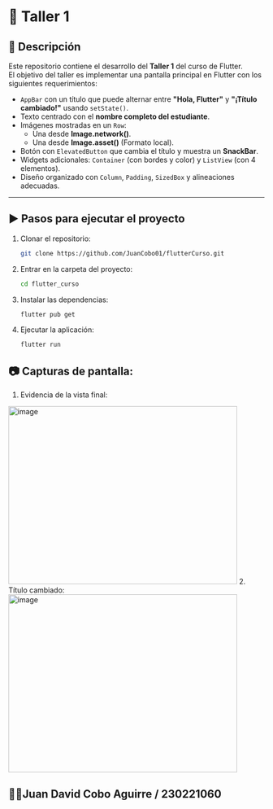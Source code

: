 # 📱 Taller 1

## 📌 Descripción
Este repositorio contiene el desarrollo del **Taller 1** del curso de Flutter.  
El objetivo del taller es implementar una pantalla principal en Flutter con los siguientes requerimientos:

- `AppBar` con un título que puede alternar entre **"Hola, Flutter"** y **"¡Título cambiado!"** usando `setState()`.
- Texto centrado con el **nombre completo del estudiante**.
- Imágenes mostradas en un `Row`:  
  - Una desde **Image.network()**.  
  - Una desde **Image.asset()** (Formato local).
- Botón con `ElevatedButton` que cambia el título y muestra un **SnackBar**.
- Widgets adicionales: `Container` (con bordes y color) y `ListView` (con 4 elementos).
- Diseño organizado con `Column`, `Padding`, `SizedBox` y alineaciones adecuadas.

---

## ▶️ Pasos para ejecutar el proyecto

1. Clonar el repositorio:
   ```bash
   git clone https://github.com/JuanCobo01/flutterCurso.git
2. Entrar en la carpeta del proyecto:
   ```bash
   cd flutter_curso
3. Instalar las dependencias:
   ```bash
   flutter pub get
4. Ejecutar la aplicación:
   ```bash
   flutter run

## 📷 Capturas de pantalla:
1. Evidencia de la vista final:
<img width="450" height="350" alt="image" src="https://github.com/user-attachments/assets/325ed282-a426-4f0c-b7ef-e7a5b14d149b" />
2. Título cambiado:
<img width="450" height="350" alt="image" src="https://github.com/user-attachments/assets/74e11dfd-c19a-4a25-a6bc-f2a933ed5562" />


## 🧑‍🎓Juan David Cobo Aguirre / 230221060   
